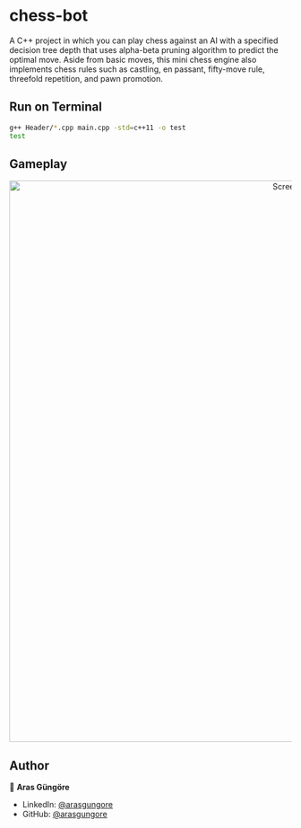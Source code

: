 # chess-bot

A C++ project in which you can play chess against an AI with a specified decision tree depth that uses alpha-beta pruning algorithm to predict the optimal move. Aside from basic moves, this mini chess engine also implements chess rules such as castling, en passant, fifty-move rule, threefold repetition, and pawn promotion.



## Run on Terminal

```sh
g++ Header/*.cpp main.cpp -std=c++11 -o test
test
```



## Gameplay

<p align="center">
    <img alt="Screenshot" src="https://github.com/arasgungore/chess-bot/blob/main/Gameplay/bot_vs_bot.gif" width="1000">
</p>



## Author

👤 **Aras Güngöre**

* LinkedIn: [@arasgungore](https://www.linkedin.com/in/arasgungore)
* GitHub: [@arasgungore](https://github.com/arasgungore)
